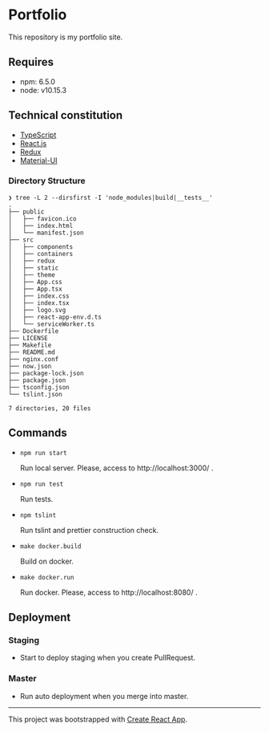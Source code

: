 Portfolio
=========

This repository is my portfolio site.

## Requires

- npm: 6.5.0
- node: v10.15.3

## Technical constitution

- [TypeScript](https://www.typescriptlang.org/)
- [React.js](https://reactjs.org/)
- [Redux](https://redux.js.org/)
- [Material-UI](https://material-ui.com/)

### Directory Structure

```
❯ tree -L 2 --dirsfirst -I 'node_modules|build|__tests__'
.
├── public
│   ├── favicon.ico
│   ├── index.html
│   └── manifest.json
├── src
│   ├── components
│   ├── containers
│   ├── redux
│   ├── static
│   ├── theme
│   ├── App.css
│   ├── App.tsx
│   ├── index.css
│   ├── index.tsx
│   ├── logo.svg
│   ├── react-app-env.d.ts
│   └── serviceWorker.ts
├── Dockerfile
├── LICENSE
├── Makefile
├── README.md
├── nginx.conf
├── now.json
├── package-lock.json
├── package.json
├── tsconfig.json
└── tslint.json

7 directories, 20 files
```

## Commands

- `npm run start`

    Run local server. Please, access to http://localhost:3000/ .

- `npm run test`

    Run tests.

- `npm tslint`

    Run tslint and prettier construction check.

- `make docker.build`

    Build on docker.
    
- `make docker.run`

    Run docker. Please, access to http://localhost:8080/ .

## Deployment

### Staging

- Start to deploy staging when you create PullRequest.

### Master

- Run auto deployment when you merge into master.

---

This project was bootstrapped with [Create React App](https://github.com/facebook/create-react-app).
